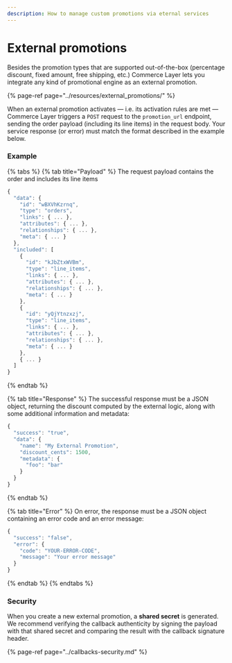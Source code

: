 ```yaml
---
description: How to manage custom promotions via eternal services
---
```


# External promotions

Besides the promotion types that are supported out-of-the-box \(percentage discount, fixed amount, free shipping, etc.\) Commerce Layer lets you integrate any kind of promotional engine as an external promotion.

{% page-ref page="../resources/external\_promotions/" %}

When an external promotion activates — i.e. its activation rules are met — Commerce Layer triggers a `POST` request to the `promotion_url` endpoint, sending the order payload \(including its line items\) in the request body. Your service response \(or error\) must match the format described in the example below.

### Example

{% tabs %}
{% tab title="Payload" %}
The request payload contains the order and includes its line items

```javascript
{
  "data": {
    "id": "wBXVhKzrnq",
    "type": "orders",
    "links": { ... },
    "attributes": { ... },
    "relationships": { ... },
    "meta": { ... }
  },
  "included": [
    {
      "id": "kJbZtxWVBm",
      "type": "line_items",
      "links": { ... },
      "attributes": { ... },
      "relationships": { ... },
      "meta": { ... }
    },
    {
      "id": "yQjYtnzxzj",
      "type": "line_items",
      "links": { ... },
      "attributes": { ... },
      "relationships": { ... },
      "meta": { ... }
    },
    { ... }
  ]
}
```
{% endtab %}

{% tab title="Response" %}
The successful response must be a JSON object, returning the discount computed by the external logic, along with some additional information and metadata:

```javascript
{
  "success": "true",
  "data": {
    "name": "My External Promotion",
    "discount_cents": 1500,
    "metadata": {
      "foo": "bar"
    }
  }
}
```
{% endtab %}

{% tab title="Error" %}
On error, the response must be a JSON object containing an error code and an error message:

```javascript
{
  "success": "false",
  "error": {
    "code": "YOUR-ERROR-CODE",
    "message": "Your error message"
  }
}
```
{% endtab %}
{% endtabs %}

### Security

When you create a new external promotion, a **shared secret** is generated. We recommend verifying the callback authenticity by signing the payload with that shared secret and comparing the result with the callback signature header.

{% page-ref page="../callbacks-security.md" %}



#### 

 

